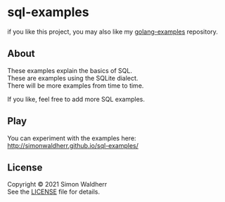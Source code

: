 # sql-examples


if you like this project, you may also like my [golang-examples](https://github.com/SimonWaldherr/golang-examples) repository.

## About

These examples explain the basics of SQL.  
These are examples using the SQLite dialect.  
There will be more examples from time to time.  

If you like, feel free to add more SQL examples.   

## Play

You can experiment with the examples here: <http://simonwaldherr.github.io/sql-examples/>  

## License

Copyright © 2021 Simon Waldherr  
See the [LICENSE](https://github.com/SimonWaldherr/sql-examples/blob/master/LICENSE) file for details.

